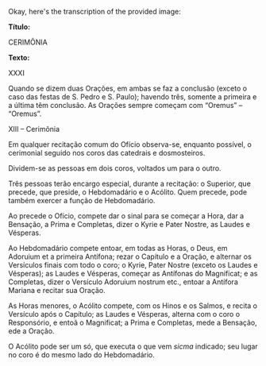 Okay, here's the transcription of the provided image:

**Título:**

CERIMÔNIA

**Texto:**

XXXI

Quando se dizem duas Orações, em ambas se faz a conclusão (exceto o caso das festas de S. Pedro e S. Paulo); havendo três, somente a primeira e a última têm conclusão. As Orações sempre começam com “Oremus” – “Oremus”.

XIII – Cerimônia

Em qualquer recitação comum do Ofício observa-se, enquanto possível, o cerimonial seguido nos coros das catedrais e dosmosteiros.

Dividem-se as pessoas em dois coros, voltados um para o outro.

Três pessoas terão encargo especial, durante a recitação: o Superior, que precede, que preside, o Hebdomadário e o Acólito. Quem precede, pode também exercer a função de Hebdomadário.

Ao precede o Ofício, compete dar o sinal para se começar a Hora, dar a Bensação, a Prima e Completas, dizer o Kyrie e Pater Nostre, as Laudes e Vésperas.

Ao Hebdomadário compete entoar, em todas as Horas, o Deus, em Adoruium et a primeira Antífona; rezar o Capitulo e a Oração, e alternar os Versículos finais com todo o coro; o Kyrie, Pater Nostre (exceto os Laudes e Vésperas); as Laudes e Vésperas, começar as Antífonas do Magnificat; e as Completas, dizer o Versículo Adoruium nostrum etc., entoar a Antífora Mariana e recitar sua Oração.

As Horas menores, o Acólito compete, com os Hinos e os Salmos, e recita o Versículo após o Capítulo; as Laudes e Vésperas, alterna com o coro o Responsório, e entoã o Magnificat; a Prima e Completas, mede a Bensação, ede a Oração.

O Acólito pode ser um só, que executa o que vem *sicma* indicado; seu lugar no coro é do mesmo lado do Hebdomadário.
